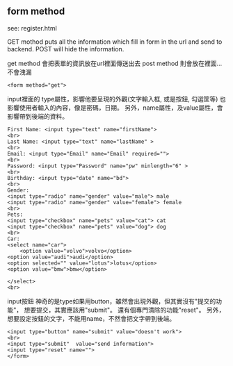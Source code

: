 ## form method
see: register.html

GET mothod puts all the information which fill in form in the url and send to backend.
POST will hide the information.

get method 會把表單的資訊放在url裡面傳送出去
post method 則會放在裡面...不會洩漏
```
<form method="get">
```

input裡面的
type屬性，影響他要呈現的外觀(文字輸入框, 或是按鈕, 勾選筐等)
也影響使用者輸入的內容，像是密碼，日期。
另外，name屬性，及value屬性，會影響帶到後端的資料。

```
First Name: <input type="text" name="firstName">	 
<br>
Last Name: <input type="text" name="lastName" >
<br>
Email: <input type="Email" name="Email" required="">
<br>
Password: <input type="Password" name="pw" minlength="6" >
<br>
Birthday: <input type="date" name="bd">
<br>
Gender:
<input type="radio" name="gender" value="male"> male
<input type="radio" name="gender" value="female"> female
<br>
Pets:
<input type="checkbox" name="pets" value="cat"> cat
<input type="checkbox" name="pets" value="dog"> dog
<br>
Car:
<select name="car">
	<option value="volvo">volvo</option>
<option value="audi">audi</option>
<option selected="" value="lotus">lotus</option>
<option value="bmw">bmw</option>

</select>
<br>
```
input按鈕
神奇的是type如果用button，雖然會出現外觀，但其實沒有"提交的功能"，
想要提交，其實應該用"submit"。
還有個專門清除的功能"reset"。
另外，想要設定按鈕的文字，不能用name，不然會把文字帶到後端。

```
<input type="button" name="submit" value="doesn't work">
<br>
<input type="submit"  value="send information">
<input type="reset" name="">
</form>
```
